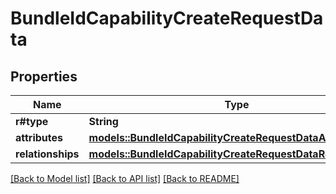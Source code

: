 # BundleIdCapabilityCreateRequestData

## Properties

Name | Type | Description | Notes
------------ | ------------- | ------------- | -------------
**r#type** | **String** |  | 
**attributes** | [**models::BundleIdCapabilityCreateRequestDataAttributes**](BundleIdCapabilityCreateRequest_data_attributes.md) |  | 
**relationships** | [**models::BundleIdCapabilityCreateRequestDataRelationships**](BundleIdCapabilityCreateRequest_data_relationships.md) |  | 

[[Back to Model list]](../README.md#documentation-for-models) [[Back to API list]](../README.md#documentation-for-api-endpoints) [[Back to README]](../README.md)


